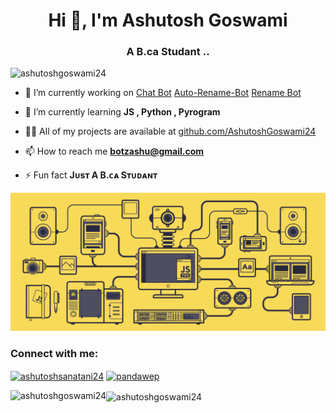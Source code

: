   <meta property="og:title" content="Ashutosh Goswami">
    <meta property="og:description" content="A B.ca Studant ..">
  <link rel="icon" href="Bin/Ashu.jpeg">
<h1 align="center">Hi 👋, I'm Ashutosh Goswami</h1>
<h3 align="center">A B.ca Studant ..</h3>

<p align="left"> <img src="https://komarev.com/ghpvc/?username=ashutoshgoswami24&label=Profile%20views&color=0e75b6&style=flat" alt="ashutoshgoswami24" /> </p>

- 🔭 I’m currently working on [Chat Bot](https://github.com/AshutoshGoswami24/Chat-Bot) [Auto-Rename-Bot](https://github.com/AshutoshGoswami24/Auto-Rename-Bot) [Rename Bot](https://github.com/AshutoshGoswami24/Rename-Bot)

- 🌱 I’m currently learning **JS , Python , Pyrogram**

- 👨‍💻 All of my projects are available at [github.com/AshutoshGoswami24](https://github.com/AshutoshGoswami24?tab=repositories)

- 📫 How to reach me **botzashu@gmail.com**

- ⚡ Fun fact **Jᴜsᴛ A B.ᴄᴀ Sᴛᴜᴅᴀɴᴛ**
<img src="Bin/x.gif" alt="ashutoshgoswami24" />
<h3 align="left">Connect with me:</h3>
<p align="left">
<a href="https://instagram.com/ashutoshsanatani24" target="blank"><img align="center" src="https://raw.githubusercontent.com/rahuldkjain/github-profile-readme-generator/master/src/images/icons/Social/instagram.svg" alt="ashutoshsanatani24" height="30" width="40" /></a>
<a href="https://www.youtube.com/c/pandawep" target="blank"><img align="center" src="https://raw.githubusercontent.com/rahuldkjain/github-profile-readme-generator/master/src/images/icons/Social/youtube.svg" alt="pandawep" height="30" width="40" /></a>
</p>


<p><img align="left" src="https://github-readme-stats.vercel.app/api/top-langs?username=ashutoshgoswami24&show_icons=true&locale=en&layout=compact" alt="ashutoshgoswami24" /></p>

<!--<p>&nbsp;<img align="center" src="https://github-readme-stats.vercel.app/api?username=ashutoshgoswami24&show_icons=true&locale=en" alt="ashutoshgoswami24" /></p>
-->
<p><img align="center" src="https://github-readme-streak-stats.herokuapp.com/?user=ashutoshgoswami24&" alt="ashutoshgoswami24" /></p>

